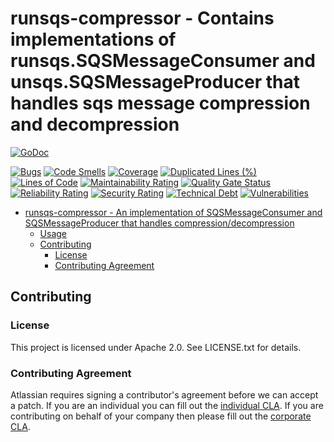 <a id="markdown-runsqs-compressor---an-implementation-of-runsqs.SQSMessageConsumer-and-runsq.SQSMessageProducer-that-adds-compression/decompression" name="runsqs-compressor---an-implementation-of-runsqs.SQSMessageConsumer-and-runsq.SQSMessageProducer-that-adds-compression/decompression"></a>
# runsqs-compressor - Contains implementations of runsqs.SQSMessageConsumer and unsqs.SQSMessageProducer that handles sqs message compression and decompression
[![GoDoc](https://godoc.org/github.com/asecurityteam/runsqs-compressor?status.svg)](https://godoc.org/github.com/asecurityteam/runsqs-compressor)

[![Bugs](https://sonarcloud.io/api/project_badges/measure?project=asecurityteam_runsqs-compressor&metric=bugs)](https://sonarcloud.io/dashboard?id=asecurityteam_runsqs-compressor)
[![Code Smells](https://sonarcloud.io/api/project_badges/measure?project=asecurityteam_runsqs-compressor&metric=code_smells)](https://sonarcloud.io/dashboard?id=asecurityteam_runsqs-compressor)
[![Coverage](https://sonarcloud.io/api/project_badges/measure?project=asecurityteam_runsqs-compressor&metric=coverage)](https://sonarcloud.io/dashboard?id=asecurityteam_runsqs-compressor)
[![Duplicated Lines (%)](https://sonarcloud.io/api/project_badges/measure?project=asecurityteam_runsqs-compressor&metric=duplicated_lines_density)](https://sonarcloud.io/dashboard?id=asecurityteam_runsqs-compressor)
[![Lines of Code](https://sonarcloud.io/api/project_badges/measure?project=asecurityteam_runsqs-compressor&metric=ncloc)](https://sonarcloud.io/dashboard?id=asecurityteam_runsqs-compressor)
[![Maintainability Rating](https://sonarcloud.io/api/project_badges/measure?project=asecurityteam_runsqs-compressor&metric=sqale_rating)](https://sonarcloud.io/dashboard?id=asecurityteam_runsqs-compressor)
[![Quality Gate Status](https://sonarcloud.io/api/project_badges/measure?project=asecurityteam_runsqs-compressor&metric=alert_status)](https://sonarcloud.io/dashboard?id=asecurityteam_runsqs-compressor)
[![Reliability Rating](https://sonarcloud.io/api/project_badges/measure?project=asecurityteam_runsqs-compressor&metric=reliability_rating)](https://sonarcloud.io/dashboard?id=asecurityteam_runsqs-compressor)
[![Security Rating](https://sonarcloud.io/api/project_badges/measure?project=asecurityteam_runsqs-compressor&metric=security_rating)](https://sonarcloud.io/dashboard?id=asecurityteam_runsqs-compressor)
[![Technical Debt](https://sonarcloud.io/api/project_badges/measure?project=asecurityteam_runsqs-compressor&metric=sqale_index)](https://sonarcloud.io/dashboard?id=asecurityteam_runsqs-compressor)
[![Vulnerabilities](https://sonarcloud.io/api/project_badges/measure?project=asecurityteam_runsqs-compressor&metric=vulnerabilities)](https://sonarcloud.io/dashboard?id=asecurityteam_runsqs-compressor)

<!-- TOC -->

- [runsqs-compressor - An implementation of SQSMessageConsumer and SQSMessageProducer that handles compression/decompression](#runsqs-compressor---an-implementation-of-messageprocessor-that-adds-stats)
    - [Usage](#usage)
    - [Contributing](#contributing)
        - [License](#license)
        - [Contributing Agreement](#contributing-agreement)

<!-- /TOC -->


<a id="markdown-contributing" name="contributing"></a>
## Contributing

<a id="markdown-license" name="license"></a>
### License

This project is licensed under Apache 2.0. See LICENSE.txt for details.

<a id="markdown-contributing-agreement" name="contributing-agreement"></a>
### Contributing Agreement

Atlassian requires signing a contributor's agreement before we can accept a
patch. If you are an individual you can fill out the
[individual CLA](https://na2.docusign.net/Member/PowerFormSigning.aspx?PowerFormId=3f94fbdc-2fbe-46ac-b14c-5d152700ae5d).
If you are contributing on behalf of your company then please fill out the
[corporate CLA](https://na2.docusign.net/Member/PowerFormSigning.aspx?PowerFormId=e1c17c66-ca4d-4aab-a953-2c231af4a20b).
